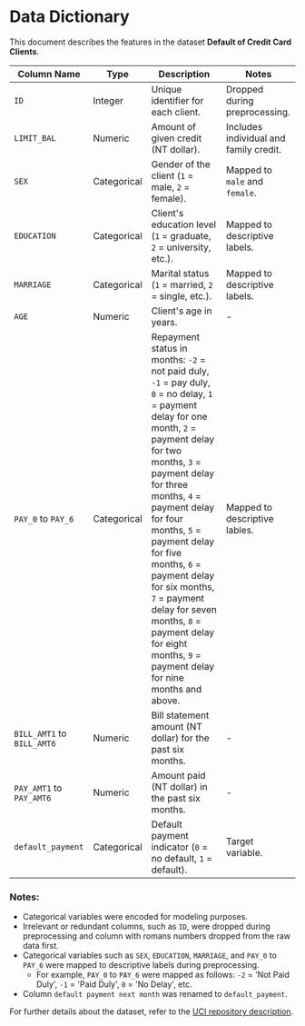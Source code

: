 # Data Dictionary

This document describes the features in the dataset **Default of Credit Card Clients**.

| **Column Name**              | **Type**   | **Description**                                                              | **Notes**                               |
|------------------------------|------------|------------------------------------------------------------------------------|----------------------------------------|
| `ID`                         | Integer    | Unique identifier for each client.                                           | Dropped during preprocessing.          |
| `LIMIT_BAL`                  | Numeric    | Amount of given credit (NT dollar).                                          | Includes individual and family credit. |
| `SEX`                        | Categorical| Gender of the client (`1` = male, `2` = female).                             | Mapped to `male` and `female`.         |
| `EDUCATION`                  | Categorical| Client's education level (`1` = graduate, `2` = university, etc.).           | Mapped to descriptive labels.          |
| `MARRIAGE`                   | Categorical| Marital status (`1` = married, `2` = single, etc.).                          | Mapped to descriptive labels.          |
| `AGE`                        | Numeric    | Client's age in years.                                                       | -                                      |
| `PAY_0` to `PAY_6`           | Categorical|  Repayment status in months: `-2` = not paid duly, `-1` = pay duly, `0` = no delay, `1` = payment delay for one month, `2` = payment delay for two months, `3` = payment delay for three months, `4` = payment delay for four months, `5` = payment delay for five months, `6` = payment delay for six months, `7` = payment delay for seven months, `8` = payment delay for eight months, `9` = payment delay for nine months and above. | Mapped to descriptive lables.         |
| `BILL_AMT1` to `BILL_AMT6`   | Numeric    | Bill statement amount (NT dollar) for the past six months.                   | -                                      |
| `PAY_AMT1` to `PAY_AMT6`     | Numeric    | Amount paid (NT dollar) in the past six months.                              | -                                      |
| `default_payment`            | Categorical| Default payment indicator (`0` = no default, `1` = default).                 | Target variable.                       |

### Notes:
- Categorical variables were encoded for modeling purposes.
- Irrelevant or redundant columns, such as `ID`, were dropped during preprocessing and column with romans numbers dropped from the raw data first.
- Categorical variables such as `SEX`, `EDUCATION`, `MARRIAGE`, and `PAY_0` to `PAY_6` were mapped to descriptive labels during preprocessing.
  - For example, `PAY_0` to `PAY_6` were mapped as follows: `-2` = 'Not Paid Duly', `-1` = 'Paid Duly', `0` = 'No Delay', etc.
- Column `default payment next month` was renamed to `default_payment`.

For further details about the dataset, refer to the [UCI repository description](https://archive.ics.uci.edu/static/public/350/default+of+credit+card+clients.zip).
